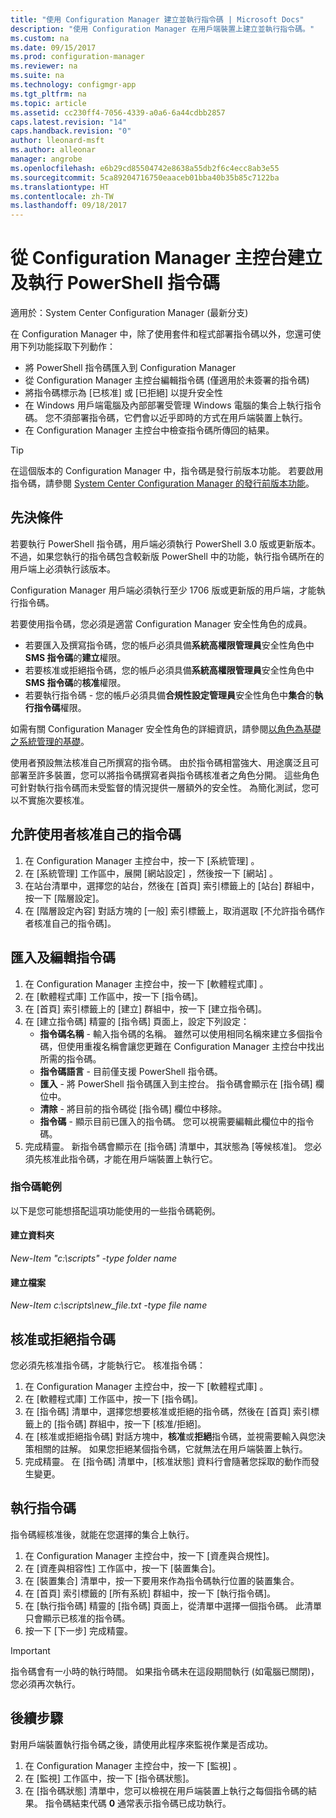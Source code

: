 ```yaml
---
title: "使用 Configuration Manager 建立並執行指令碼 | Microsoft Docs"
description: "使用 Configuration Manager 在用戶端裝置上建立並執行指令碼。"
ms.custom: na
ms.date: 09/15/2017
ms.prod: configuration-manager
ms.reviewer: na
ms.suite: na
ms.technology: configmgr-app
ms.tgt_pltfrm: na
ms.topic: article
ms.assetid: cc230ff4-7056-4339-a0a6-6a44cdbb2857
caps.latest.revision: "14"
caps.handback.revision: "0"
author: lleonard-msft
ms.author: alleonar
manager: angrobe
ms.openlocfilehash: e6b29cd85504742e8638a55db2f6c4ecc8ab3e55
ms.sourcegitcommit: 5ca89204716750eaaceb01bba40b35b85c7122ba
ms.translationtype: HT
ms.contentlocale: zh-TW
ms.lasthandoff: 09/18/2017
---
```

# <a name="create-and-run-powershell-scripts-from-the-configuration-manager-console"></a>從 Configuration Manager 主控台建立及執行 PowerShell 指令碼

適用於：System Center Configuration Manager (最新分支)

在 Configuration Manager 中，除了使用套件和程式部署指令碼以外，您還可使用下列功能採取下列動作：

- 將 PowerShell 指令碼匯入到 Configuration Manager
- 從 Configuration Manager 主控台編輯指令碼 (僅適用於未簽署的指令碼)
- 將指令碼標示為 [已核准] 或 [已拒絕] 以提升安全性
- 在 Windows 用戶端電腦及內部部署受管理 Windows 電腦的集合上執行指令碼。 您不須部署指令碼，它們會以近乎即時的方式在用戶端裝置上執行。
- 在 Configuration Manager 主控台中檢查指令碼所傳回的結果。

>[!TIP]
>在這個版本的 Configuration Manager 中，指令碼是發行前版本功能。 若要啟用指令碼，請參閱 [System Center Configuration Manager 的發行前版本功能](/sccm/core/servers/manage/pre-release-features)。

## <a name="prerequisites"></a>先決條件

若要執行 PowerShell 指令碼，用戶端必須執行 PowerShell 3.0 版或更新版本。 不過，如果您執行的指令碼包含較新版 PowerShell 中的功能，執行指令碼所在的用戶端上必須執行該版本。

Configuration Manager 用戶端必須執行至少 1706 版或更新版的用戶端，才能執行指令碼。

若要使用指令碼，您必須是適當 Configuration Manager 安全性角色的成員。

- 若要匯入及撰寫指令碼，您的帳戶必須具備**系統高權限管理員**安全性角色中 **SMS 指令碼**的**建立**權限。
- 若要核准或拒絕指令碼，您的帳戶必須具備**系統高權限管理員**安全性角色中 **SMS 指令碼**的**核准**權限。
- 若要執行指令碼 - 您的帳戶必須具備**合規性設定管理員**安全性角色中**集合**的**執行指令碼**權限。

如需有關 Configuration Manager 安全性角色的詳細資訊，請參閱[以角色為基礎之系統管理的基礎](/sccm/core/understand/fundamentals-of-role-based-administration)。

使用者預設無法核准自己所撰寫的指令碼。 由於指令碼相當強大、用途廣泛且可部署至許多裝置，您可以將指令碼撰寫者與指令碼核准者之角色分開。 這些角色可針對執行指令碼而未受監督的情況提供一層額外的安全性。 為簡化測試，您可以不實施次要核准。

## <a name="allow-users-to-approve-their-own-scripts"></a>允許使用者核准自己的指令碼

1. 在 Configuration Manager 主控台中，按一下 [系統管理] 。
2. 在 [系統管理]  工作區中，展開 [網站設定] ，然後按一下 [網站] 。
3. 在站台清單中，選擇您的站台，然後在 [首頁] 索引標籤上的 [站台] 群組中，按一下 [階層設定]。
4. 在 [階層設定內容] 對話方塊的 [一般] 索引標籤上，取消選取 [不允許指令碼作者核准自己的指令碼]。

## <a name="import-and-edit-a-script"></a>匯入及編輯指令碼

1. 在 Configuration Manager 主控台中，按一下 [軟體程式庫] 。
2. 在 [軟體程式庫] 工作區中，按一下 [指令碼]。
3. 在 [首頁] 索引標籤上的 [建立] 群組中，按一下 [建立指令碼]。
4. 在 [建立指令碼] 精靈的 [指令碼] 頁面上，設定下列設定：
    - **指令碼名稱** - 輸入指令碼的名稱。 雖然可以使用相同名稱來建立多個指令碼，但使用重複名稱會讓您更難在 Configuration Manager 主控台中找出所需的指令碼。
    - **指令碼語言** - 目前僅支援 PowerShell 指令碼。
    - **匯入** - 將 PowerShell 指令碼匯入到主控台。 指令碼會顯示在 [指令碼] 欄位中。
    - **清除** - 將目前的指令碼從 [指令碼] 欄位中移除。
    - **指令碼** - 顯示目前已匯入的指令碼。 您可以視需要編輯此欄位中的指令碼。
5. 完成精靈。 新指令碼會顯示在 [指令碼] 清單中，其狀態為 [等候核准]。 您必須先核准此指令碼，才能在用戶端裝置上執行它。

### <a name="script-examples"></a>指令碼範例

以下是您可能想搭配這項功能使用的一些指令碼範例。

#### <a name="create-a-folder"></a>建立資料夾

*New-Item "c:\scripts" -type folder name*


#### <a name="create-a-file"></a>建立檔案

*New-Item c:\scripts\new_file.txt -type file name*


## <a name="approve-or-deny-a-script"></a>核准或拒絕指令碼

您必須先核准指令碼，才能執行它。 核准指令碼：

1. 在 Configuration Manager 主控台中，按一下 [軟體程式庫] 。
2. 在 [軟體程式庫] 工作區中，按一下 [指令碼]。
3. 在 [指令碼] 清單中，選擇您想要核准或拒絕的指令碼，然後在 [首頁] 索引標籤上的 [指令碼] 群組中，按一下 [核准/拒絕]。
4. 在 [核准或拒絕指令碼] 對話方塊中，**核准**或**拒絕**指令碼，並視需要輸入與您決策相關的註解。 如果您拒絕某個指令碼，它就無法在用戶端裝置上執行。
5. 完成精靈。 在 [指令碼] 清單中，[核准狀態] 資料行會隨著您採取的動作而發生變更。

## <a name="run-a-script"></a>執行指令碼
指令碼經核准後，就能在您選擇的集合上執行。

1. 在 Configuration Manager 主控台中，按一下 [資產與合規性]。
2. 在 [資產與相容性] 工作區中，按一下 [裝置集合]。
3. 在 [裝置集合] 清單中，按一下要用來作為指令碼執行位置的裝置集合。
4. 在 [首頁] 索引標籤的 [所有系統] 群組中，按一下 [執行指令碼]。
5. 在 [執行指令碼] 精靈的 [指令碼] 頁面上，從清單中選擇一個指令碼。 此清單只會顯示已核准的指令碼。
6. 按一下 [下一步] 完成精靈。

>[!IMPORTANT]
>指令碼會有一小時的執行時間。 如果指令碼未在這段期間執行 (如電腦已關閉)，您必須再次執行。

## <a name="next-steps"></a>後續步驟

對用戶端裝置執行指令碼之後，請使用此程序來監視作業是否成功。

1. 在 Configuration Manager 主控台中，按一下 [監視] 。
2. 在 [監視] 工作區中，按一下 [指令碼狀態]。
3. 在 [指令碼狀態] 清單中，您可以檢視在用戶端裝置上執行之每個指令碼的結果。 指令碼結束代碼 **0** 通常表示指令碼已成功執行。

